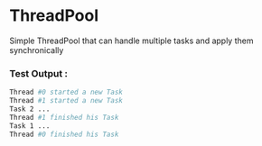 # ThreadPool

Simple ThreadPool that can handle multiple tasks and apply them synchronically  

### Test Output : 
```sh
Thread #0 started a new Task 
Thread #1 started a new Task 
Task 2 ...
Thread #1 finished his Task 
Task 1 ...
Thread #0 finished his Task 
```
